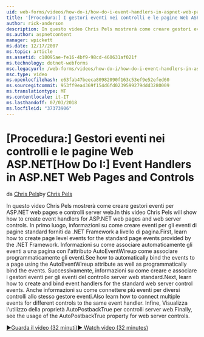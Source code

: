 ```yaml
---
uid: web-forms/videos/how-do-i/how-do-i-event-handlers-in-aspnet-web-pages-and-controls
title: '[Procedura:] I gestori eventi nei controlli e le pagine Web ASP.NET | Microsoft Docs'
author: rick-anderson
description: In questo video Chris Pels mostrerà come creare gestori eventi per ASP.NET web pages e controlli server web. In primo luogo, imparare a creare f gli eventi a livello di pagina...
ms.author: aspnetcontent
manager: wpickett
ms.date: 12/17/2007
ms.topic: article
ms.assetid: c18095ae-fe16-4bf9-98cd-460631af021f
ms.technology: dotnet-webforms
msc.legacyurl: /web-forms/videos/how-do-i/how-do-i-event-handlers-in-aspnet-web-pages-and-controls
msc.type: video
ms.openlocfilehash: e63fab47beeca80982090f163c53ef9e52efed60
ms.sourcegitcommit: 953ff9ea4369f154d6fd0239599279ddd3280009
ms.translationtype: MT
ms.contentlocale: it-IT
ms.lasthandoff: 07/03/2018
ms.locfileid: "37373906"
---
```

<a name="how-do-i-event-handlers-in-aspnet-web-pages-and-controls"></a><span data-ttu-id="6f136-104">[Procedura:] Gestori eventi nei controlli e le pagine Web ASP.NET</span><span class="sxs-lookup"><span data-stu-id="6f136-104">[How Do I:] Event Handlers in ASP.NET Web Pages and Controls</span></span>
====================
<span data-ttu-id="6f136-105">da [Chris Pels](https://twitter.com/chrispels)</span><span class="sxs-lookup"><span data-stu-id="6f136-105">by [Chris Pels](https://twitter.com/chrispels)</span></span>

<span data-ttu-id="6f136-106">In questo video Chris Pels mostrerà come creare gestori eventi per ASP.NET web pages e controlli server web.</span><span class="sxs-lookup"><span data-stu-id="6f136-106">In this video Chris Pels will show how to create event handlers for ASP.NET web pages and web server controls.</span></span> <span data-ttu-id="6f136-107">In primo luogo, informazioni su come creare eventi per gli eventi di pagine standard forniti da .NET Framework a livello di pagina.</span><span class="sxs-lookup"><span data-stu-id="6f136-107">First, learn how to create page level events for the standard page events provided by the .NET Framework.</span></span> <span data-ttu-id="6f136-108">Informazioni su come associare automaticamente gli eventi a una pagina con l'attributo AutoEventWireup come associare programmaticamente gli eventi.</span><span class="sxs-lookup"><span data-stu-id="6f136-108">See how to automatically bind the events to a page using the AutoEventWireup attribute as well as programmatically bind the events.</span></span> <span data-ttu-id="6f136-109">Successivamente, informazioni su come creare e associare i gestori eventi per gli eventi del controllo server web standard.</span><span class="sxs-lookup"><span data-stu-id="6f136-109">Next, learn how to create and bind event handlers for the standard web server control events.</span></span> <span data-ttu-id="6f136-110">Anche informazioni su come connettere più eventi per diversi controlli allo stesso gestore eventi.</span><span class="sxs-lookup"><span data-stu-id="6f136-110">Also learn how to connect multiple events for different controls to the same event handler.</span></span> <span data-ttu-id="6f136-111">Infine, Visualizza l'utilizzo della proprietà AutoPostbackTrue per controlli server web.</span><span class="sxs-lookup"><span data-stu-id="6f136-111">Finally, see the usage of the AutoPostbackTrue property for web server controls.</span></span>

[<span data-ttu-id="6f136-112">&#9654;Guarda il video (32 minuti)</span><span class="sxs-lookup"><span data-stu-id="6f136-112">&#9654; Watch video (32 minutes)</span></span>](https://channel9.msdn.com/Blogs/ASP-NET-Site-Videos/how-do-i-event-handlers-in-aspnet-web-pages-and-controls)
